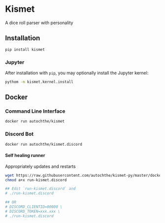 # Kismet
A dice roll parser with personality

## Installation
```bash
pip install kismet
```

### Jupyter
After installation with `pip`, you may optionally install the Jupyter kernel:
```bash
pythom -m kismet.kernel.install
```

## Docker

### Command Line Interface
```bash
docker run autochthe/kismet
```

### Discord Bot
```bash
docker run autochthe/kismet.discord
```
#### Self healing runner
Appropriately updates and restarts
```bash
wget https://raw.githubusercontent.com/autochthe/kismet-py/master/docker/run-kismet.discord
chmod a+x run-kismet.discord

## Edit `run-kismet.discord` and
# ./run-kismet.discord

## OR
# DISCORD_CLIENTID=00000 \
# DISCORD_TOKEN=xxx.xxx \
# ./run-kismet.discord
```
